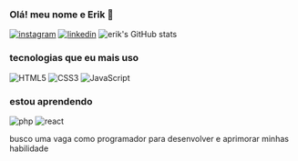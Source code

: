 ### Olá! meu nome e Erik 🤙
[![instagram](https://img.shields.io/badge/Instagram-E4405F?style=for-the-badge&logo=instagram&logoColor=white)](https://www.instagram.com/erik_strange.world/)
[![linkedin](https://img.shields.io/badge/LinkedIn-0077B5?style=for-the-badge&logo=linkedin&logoColor=white)](https://www.linkedin.com/in/erik-gustavo-b81a79200/)
![erik's GitHub stats](https://github-readme-stats.vercel.app/api?username=erikgustavo00&show_icons=true&theme=dracula)

### tecnologias que eu mais uso

<div style='display:inline-block;'>
    <img alt="HTML5" src="https://img.shields.io/badge/HTML5-E34F26?style=for-the-badge&logo=html5&logoColor=white">
    <img alt="CSS3" src="https://img.shields.io/badge/CSS3-1572B6?style=for-the-badge&logo=css3&logoColor=white">
    <img alt="JavaScript" src="https://img.shields.io/badge/JavaScript-F7DF1E?style=for-the-badge&logo=javascript&logoColor=black">
</div> 

<br/>

### estou aprendendo 

<div style='display:inline-block;'>
    <img alt="php" src="https://img.shields.io/badge/PHP-777BB4?style=for-the-badge&logo=php&logoColor=white">
    <img alt="react" src="https://img.shields.io/badge/React-20232A?style=for-the-badge&logo=react&logoColor=61DAFB">
    
</div><br/> 

busco uma vaga como programador para desenvolver e aprimorar minhas habilidade
